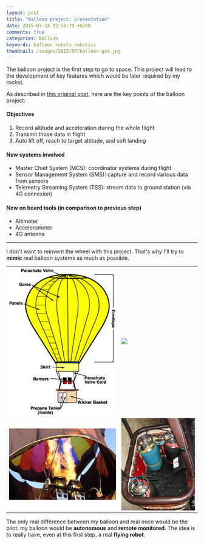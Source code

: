 ```yaml
---
layout: post
title: "Balloon project: presentation"
date: 2015-07-14 12:50:19 +0200
comments: true
categories: Balloon
keywords: balloon robots robotics
thumbnail: /images/2015/07/balloon-gas.jpg
---
```


The balloon project is the first step to go to space. This project will lead to the development of key features which would be later required by my rocket.

<!--more-->

As described in [this original post](/blog/2015/07/09/one-year-rocket-project/), here are the key points of the balloon project:

#### Objectives
1. Record altitude and acceleration during the whole flight
2. Transmit those data in flight
3. Auto lift off, reach to target altitude, and soft landing

#### New systems involved
- Master Chief System (MCS): coordinator systems during flight
- Sensor Management System (SMS): capture and record various data from sensors
- Telemetry Streaming System (TSS): stream data to ground station (via 4G connexion)

#### New on board tools (in comparison to previous step)
- Altimeter
- Accelerometer
- 4G antenna

---

I don't want to reinvent the wheel with this project. That's why I'll try to **mimic** real balloon systems as much as possible.

| | |
| ----------------------- | ----------------------- |
| <img src="/images/2015/07/hot-air-balloon-diagram.jpg"> | <img src="/images/2015/07/balloon_techparts.JPG"> |
| <img src="/images/2015/07/balloon-gas.jpg"> | <img src="/images/2015/07/hot-air-balloon-3.jpg"> |

The only real difference between my balloon and real once would be the pilot: my balloon would be **autonomous** and **remote monitored**.
The idea is to really have, even at this first step, a real **flying robot**.